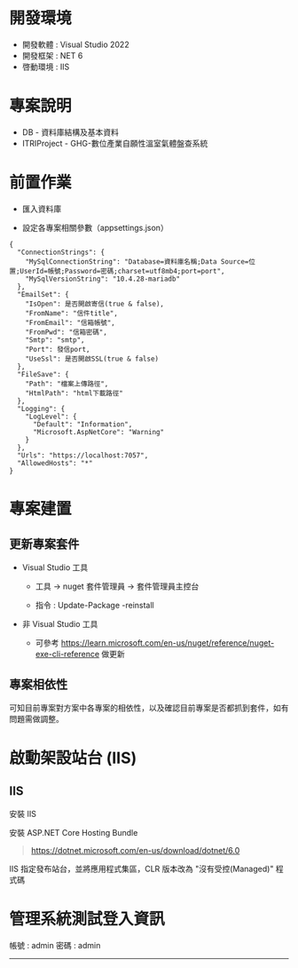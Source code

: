 
# 開發環境
* 開發軟體 : Visual Studio 2022
* 開發框架 : NET 6
* 啓動環境 : IIS

# 專案說明
* DB    - 資料庫結構及基本資料
* ITRIProject   - GHG-數位產業自願性溫室氣體盤查系統

# 前置作業

* 匯入資料庫

* 設定各專案相關參數（appsettings.json）
```
{
  "ConnectionStrings": {
    "MySqlConnectionString": "Database=資料庫名稱;Data Source=位置;UserId=帳號;Password=密碼;charset=utf8mb4;port=port",
    "MySqlVersionString": "10.4.28-mariadb"
  },
  "EmailSet": {
    "IsOpen": 是否開啟寄信(true & false),
    "FromName": "信件title",
    "FromEmail": "信箱帳號",
    "FromPwd": "信箱密碼",
    "Smtp": "smtp",
    "Port": 發信port,
    "UseSsl": 是否開啟SSL(true & false)
  },
  "FileSave": {
    "Path": "檔案上傳路徑",
    "HtmlPath": "html下載路徑"
  },
  "Logging": {
    "LogLevel": {
      "Default": "Information",
      "Microsoft.AspNetCore": "Warning"
    }
  },
  "Urls": "https://localhost:7057",
  "AllowedHosts": "*"
}
```

# 專案建置

## 更新專案套件

* Visual Studio 工具

	- 工具 -> nuget 套件管理員 -> 套件管理員主控台

	- 指令 : Update-Package -reinstall

* 非 Visual Studio  工具

	- 可參考 https://learn.microsoft.com/en-us/nuget/reference/nuget-exe-cli-reference 做更新

## 專案相依性

可知目前專案對方案中各專案的相依性，以及確認目前專案是否都抓到套件，如有問題需做調整。

# 啟動架設站台 (IIS)

## IIS    

安裝  IIS

安裝  ASP.NET Core Hosting Bundle 

> https://dotnet.microsoft.com/en-us/download/dotnet/6.0

IIS 指定發布站台，並將應用程式集區，CLR 版本改為 "沒有受控(Managed)" 程式碼

# 管理系統測試登入資訊

帳號 : admin
密碼 : admin

---